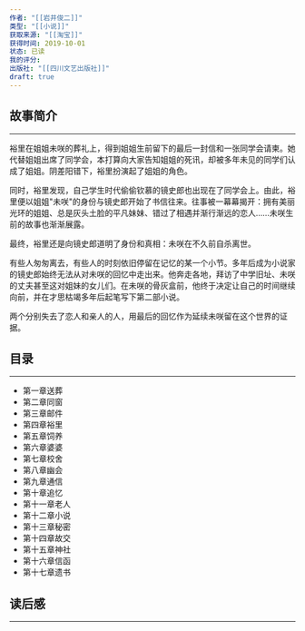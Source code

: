 ```yaml
---
作者: "[[岩井俊二]]"
类型: "[[小说]]"
获取来源: "[[淘宝]]"
获得时间: 2019-10-01
状态: 已读
我的评分: 
出版社: "[[四川文艺出版社]]"
draft: true
---
```

## 故事简介
---
裕里在姐姐未咲的葬礼上，得到姐姐生前留下的最后一封信和一张同学会请柬。她代替姐姐出席了同学会，本打算向大家告知姐姐的死讯，却被多年未见的同学们认成了姐姐。阴差阳错下，裕里扮演起了姐姐的角色。

同时，裕里发现，自己学生时代偷偷钦慕的镜史郎也出现在了同学会上。由此，裕里便以姐姐"未咲"的身份与镜史郎开始了书信往来。往事被一幕幕揭开：拥有美丽光环的姐姐、总是灰头土脸的平凡妹妹、错过了相遇并渐行渐远的恋人……未咲生前的故事也渐渐展露。

最终，裕里还是向镜史郎道明了身份和真相：未咲在不久前自杀离世。

有些人匆匆离去，有些人的时刻依旧停留在记忆的某一个小节。多年后成为小说家的镜史郎始终无法从对未咲的回忆中走出来。他奔走各地，拜访了中学旧址、未咲的丈夫甚至这对姐妹的女儿们。在未咲的骨灰盒前，他终于决定让自己的时间继续向前，并在才思枯竭多年后起笔写下第二部小说。

两个分别失去了恋人和亲人的人，用最后的回忆作为延续未咲留在这个世界的证据。
## 目录
--- 
- 第一章送葬  
- 第二章同窗  
- 第三章邮件  
- 第四章裕里  
- 第五章饲养  
- 第六章婆婆  
- 第七章校舍  
- 第八章幽会  
- 第九章通信  
- 第十章追忆  
- 第十一章老人  
- 第十二章小说  
- 第十三章秘密  
- 第十四章故交  
- 第十五章神社  
- 第十六章信函  
- 第十七章遗书

## 读后感
---
